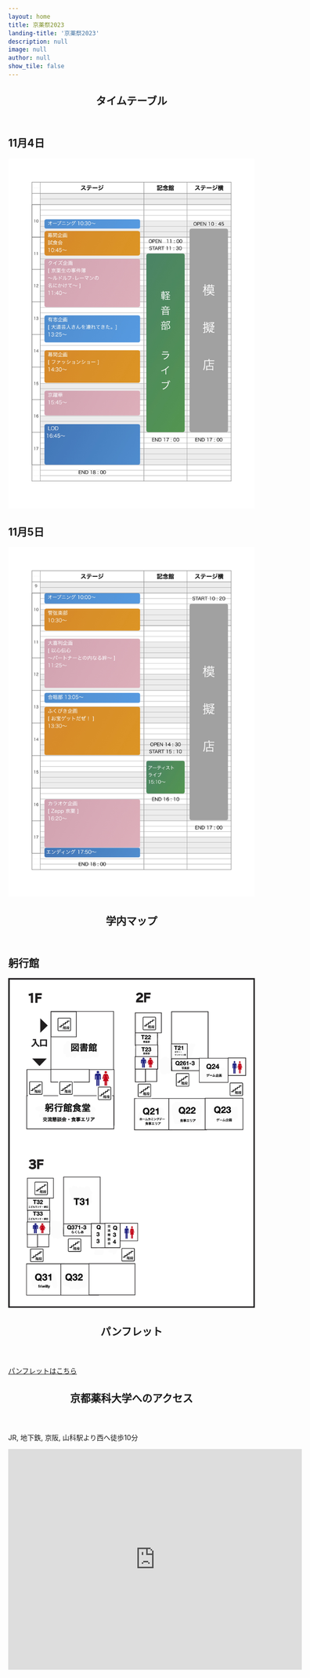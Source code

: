 ```yaml
---
layout: home
title: 京薬祭2023
landing-title: '京薬祭2023'
description: null
image: null
author: null
show_tile: false
---
```

<!-- banner.scssに画像設定あり -->
<!-- 
Nullam et orci eu lorem consequat tincidunt vivamus et sagittis libero. Mauris aliquet magna magna sed nunc rhoncus pharetra. Pellentesque condimentum sem. In efficitur ligula tate urna. Maecenas laoreet massa vel lacinia pellentesque lorem ipsum dolor. Nullam et orci eu lorem consequat tincidunt. Vivamus et sagittis libero. Mauris aliquet magna magna sed nunc rhoncus amet pharetra et feugiat tempus. -->


<!-- <a class="twitter-timeline" data-width="400" data-height="500" href="https://twitter.com/_nakigoto_?ref_src=twsrc%5Etfw">Tweets by _nakigoto_</a> <script async src="https://platform.twitter.com/widgets.js" charset="utf-8"></script>

<iframe allow="autoplay *; encrypted-media *; fullscreen *; clipboard-write" frameborder="0" height="450" style="width:100%;max-width:660px;overflow:hidden;border-radius:10px;" sandbox="allow-forms allow-popups allow-same-origin allow-scripts allow-storage-access-by-user-activation allow-top-navigation-by-user-activation" src="https://embed.music.apple.com/jp/playlist/nakigoto-reco/pl.u-4JomzkDFJe7Njg"></iframe> -->

<section id="one">
  <div class="inner">
	  <header class="major">
		 <h1>タイムテーブル</h1>
		 </header>
		 <h2>11月4日</h2>
		 <a class="image">
			<img src="assets/images/folder/timetable1.jpg" alt=""  data-position="center center" />
		</a>
		<h2>11月5日</h2>
		<a class="image">
			<img src="assets/images/folder/timetable2.jpg" alt=""  data-position="center center" />
		</a>
		<p></p>
	</div>
</section>
<section id="one">
  <div class="inner">
	  <header class="major">
		 <h1>学内マップ</h1>
		 </header>
		 <h2>躬行館</h2>
		 <a class="image">
			<img src="assets/images/folder/map_kyu.jpg" alt=""  data-position="center center" />
		</a>
	</div>
</section>
<section id="one">
  <div class="inner">
	  <header class="major">
		 <h1>パンフレット</h1>
		 </header>
		 <a href="assets/pdfs/panf.pdf" download>パンフレットはこちら</a>
		 <p></p>
	</div>
</section>
<section id="one">
	<div class="inner">
		<header class="major">
			<h1>京都薬科大学へのアクセス</h1>
		</header>
    <p>JR, 地下鉄, 京阪, 山科駅より西へ徒歩10分</p>
		<iframe src="https://www.google.com/maps/embed?pb=!1m18!1m12!1m3!1d5635.5028259226565!2d135.80507250276264!3d34.99139708927259!2m3!1f0!2f0!3f0!3m2!1i1024!2i768!4f13.1!3m3!1m2!1s0x60010eb8b6e89345%3A0xe0e90b52b6dc7b3e!2sKyoto%20Pharmaceutical%20University!5e0!3m2!1sen!2sjp!4v1697818507194!5m2!1sen!2sjp" width="600" height="450" style="border:0;" allowfullscreen="" loading="lazy" referrerpolicy="no-referrer-when-downgrade"></iframe>
	</div>
</section>
